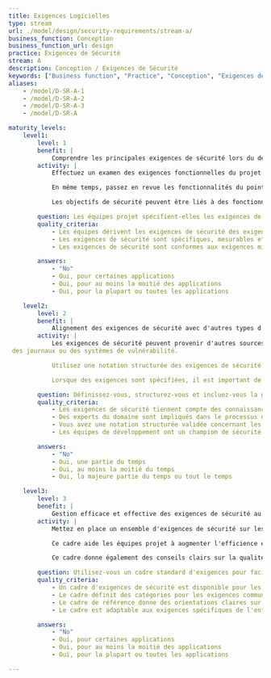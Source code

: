 ```yaml
---
title: Exigences Logicielles
type: stream
url: ./model/design/security-requirements/stream-a/
business_function: Conception
business_function_url: design
practice: Exigences de Sécurité
stream: A
description: Conception / Exigences de Sécurité
keywords: ["Business function", "Practice", "Conception", "Exigences de Sécurité"]
aliases:
    - /model/D-SR-A-1
    - /model/D-SR-A-2
    - /model/D-SR-A-3
    - /model/D-SR-A

maturity_levels:
    level1:
        level: 1
        benefit: |
            Comprendre les principales exigences de sécurité lors du développement
        activity: |
            Effectuez un examen des exigences fonctionnelles du projet logiciel. Identifier les exigences de sécurité pertinentes (c.a.d. les attentes) pour cette fonctionnalité en raisonnant par rapport au niveau de confidentialité, d'intégrité ou de disponibilité souhaité du service ou des données apportées par le projet logiciel. Les exigences précisent l'objectif (p. ex. “Les données personnelles du processus d’enregistrement devraient être transférées et stockées de façon sécurisée”), mais pas le moyen réel pour atteindre cet objectif (p. ex., « utiliser TLSv1.2 pour un transfert sécurisé »).

            En même temps, passez en revue les fonctionnalités du point de vue de l'attaquant pour comprendre comment elles pourraient être détournées. De cette façon, vous pouvez identifier des exigences de protection supplémentaires pour le projet logiciel considéré.

            Les objectifs de sécurité peuvent être liés à des fonctionnalités de sécurité spécifiques que vous devez ajouter à l'application (p. ex., « Identifier l’utilisateur de l’application en tout temps ») ou à la qualité et au comportement global de l’application (p. ex., « Veiller à ce que les données personnelles soient correctement protégées en transit »), ce qui ne conduit pas nécessairement à de nouvelles fonctionnalités. Suivez les bonnes pratiques d'écriture des exigences de sécurité. Rendez-les spécifiques, mesurables, opérationnelles, pertinentes et bornées en durée (SMART). Faites attention à ne pas ajouter des exigences trop générales qui ne se rapporteraient pas à l’application considérée (par ex. L’application devrait apporter des protections contre le Top 10 de l’OWASP). Bien qu’elles puissent être vraies, elles n’apportent pas de valeur à la discussion.

        question: Les équipes projet spécifient-elles les exigences de sécurité durant le développement ?
        quality_criteria:
            - Les équipes dérivent les exigences de sécurité des exigences fonctionnelles et des préoccupations du client ou de l'organisation
            - Les exigences de sécurité sont spécifiques, mesurables et raisonnables
            - Les exigences de sécurité sont conformes aux exigences minimales organisationnelles

        answers:
            - "No"
            - Oui, pour certaines applications
            - Oui, pour au moins la moitié des applications
            - Oui, pour la plupart ou toutes les applications

    level2:
        level: 2
        benefit: |
            Alignement des exigences de sécurité avec d'autres types d'exigences
        activity: |
            Les exigences de sécurité peuvent provenir d'autres sources, y compris les politiques et la législation, les problèmes connus au sein de l'application, et les enseignements provenant des métriques et des retours de terrain. À ce niveau, une élicitation plus systématique des exigences de sécurité doit être obtenue en analysant différentes sources de ces exigences. Veiller à ce que ces sources fournissent des intrants appropriés pour faciliter l'élicitation des exigences. Par exemple, organisez des entretiens ou des séances de créativité (par exemple dans le cadre de la politique et de la législation), analysez les historiques 
 des journaux ou des systèmes de vulnérabilité.

            Utilisez une notation structurée des exigences de sécurité à travers les applications et un formalisme approprié qui s'intègre bien à la façon dont vous spécifiez d'autres exigences (fonctionnelles) pour le projet. Cela peut signifier, par exemple, étendre les documents d'analyse, écrire des récits, etc.

            Lorsque des exigences sont spécifiées, il est important de s'assurer que ces exigences sont prises en compte lors du développement de produits. Mettez en place un mécanisme pour stimuler ou obliger les équipes projet à répondre à ces exigences dans le produit. Par exemple, annotez les exigences avec des priorités, ou influencez le traitement des exigences pour faire respecter un appétit de sécurité suffisant (tout en respectant l'équilibre avec les autres exigences non fonctionnelles).

        question: Définissez-vous, structurez-vous et incluez-vous la gestion des priorités dans les artefacts du processus de collecte des exigences de sécurité?
        quality_criteria:
            - Les exigences de sécurité tiennent compte des connaissances spécifiques au domaine lors de l'application des politiques et des orientations au développement de produits
            - Des experts du domaine sont impliqués dans le processus de définition des exigences
            - Vous avez une notation structurée validée concernant les exigences de sécurité
            - Les équipes de développement ont un champion de sécurité dédié à l'examen des exigences et des résultats en matière de sécurité

        answers:
            - "No"
            - Oui, une partie du temps
            - Oui, au moins la moitié du temps
            - Oui, la majeure partie du temps ou tout le temps

    level3:
        level: 3
        benefit: |
            Gestion efficace et effective des exigences de sécurité au sein de votre organisation
        activity: |
            Mettez en place un ensemble d'exigences de sécurité sur lesquelles les projets pourront s'appuyer pour établir une liste d'exigences appropriées et exhaustives. Cet ensemble prend en compte les différents types d'exigences et les différentes sources d'exigences. Il devrait être en phase avec les habitudes et la culture organisationnelles, et devrait fournir une méthodologie et une orientation efficaces dans l'élicitation et la création des exigences.

            Ce cadre aide les équipes projet à augmenter l'efficience et l'efficacité de l'ingénierie des exigences. Il peut fournir une catégorisation des exigences courantes et un certain nombre d'exigences réutilisables. Rappelez-vous que, même si la copie mécanique est inefficace, le fait d'avoir de potentielles exigences pertinentes comme support est souvent productif.

            Ce cadre donne également des conseils clairs sur la qualité des exigences et formalise la façon de les décrire. Pour les récits, par exemple, des conseils concrets peuvent permettre de décrire les critères de réussite, de définir les critères de départ, de formaliser les récits et les critères d'acceptation.

        question: Utilisez-vous un cadre standard d'exigences pour faciliter la clarification des exigences de sécurité?
        quality_criteria:
            - Un cadre d'exigences de sécurité est disponible pour les équipes de projet
            - Le cadre définit des catégories pour les exigences communes et les exigences basées sur des normes
            - Le cadre de référence donne des orientations claires sur la qualité des exigences et sur la façon de les décrire
            - Le cadre est adaptable aux exigences spécifiques de l'entreprise

        answers:
            - "No"
            - Oui, pour certaines applications
            - Oui, pour au moins la moitié des applications
            - Oui, pour la plupart ou toutes les applications

---
```


